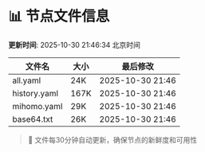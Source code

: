 # 📊 节点文件信息

**更新时间**: 2025-10-30 21:46:34 北京时间

| 文件名 | 大小 | 最后修改 |
|--------|------|----------|
| all.yaml | 24K | 2025-10-30 21:46 |
| history.yaml | 167K | 2025-10-30 21:46 |
| mihomo.yaml | 29K | 2025-10-30 21:46 |
| base64.txt | 26K | 2025-10-30 21:46 |

> 🔄 文件每30分钟自动更新，确保节点的新鲜度和可用性
